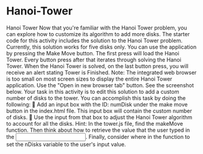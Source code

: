 # Hanoi-Tower
Hanoi Tower
Now that you're familiar with the Hanoi Tower problem, you can explore how to 
customize its algorithm to add more disks.
The starter code for this activity includes the solution to the Hanoi Tower problem. 
Currently, this solution works for five disks only.
You can use the application by pressing the Make Move button. The first press will load 
the Hanoi Tower. Every button press after that iterates through solving the Hanoi 
Tower. When the Hanoi Tower is solved, on the last button press, you will receive an 
alert stating Tower is Finished.
Note: The integrated web browser is too small on most screen sizes to display the 
entire Hanoi Tower application. Use the "Open in new browser tab" button. See the 
screenshot below.
Your task in this activity is to edit this solution to add a custom number of 
disks to the tower.
You can accomplish this task by doing the following:
 Add an input box with the ID: numDisk under the make move button in 
the index.html file. This input box will contain the custom number of disks.
 Use the input from that box to adjust the Hanoi Tower algorithm to account for all the 
disks.
Hint: In the tower.js file, find the makeMove function. Then think about how to retrieve the 
value that the user typed in the <input>. Finally, consider where in the function to set 
the nDisks variable to the user's input value.
